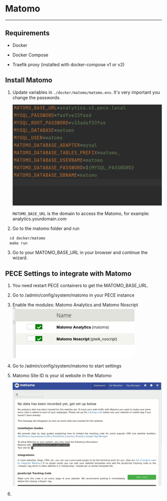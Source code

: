 # Matomo

---

## Requirements

- Docker

- Docker Compose

- Traefik proxy (installed with docker-compose v1 or v2)

## Install Matomo

1) Update variables in `./docker/matomo/matomo.env`. It's very important you change the passwords.
   
   ![](../media/matomo-variables.png)
   
   `MATOMO_BASE_URL` is the domain to access the Matomo, for example: analytics.yourdomain.com

2) Go to the matomo folder and run

 ```shell
   cd docker/matomo
   make run
   ```

3) Go to your MATOMO_BASE_URL in your browser and continue the wizard.

## PECE Settings to integrate with Matomo

1) You need restart PECE containers to get the MATOMO_BASE_URL.

2) Go to /admin/config/system/matomo in your PECE instance

3) Enable the modules: Matomo Analytics and Matomo Noscript
   ![](../media/matomo-modules.png)

4) Go to /admin/config/system/matomo to start settings

5) Matomo Site ID is your id website in the Matomo
   
   ![](../media/matomo-site-id.gif)

6) 

